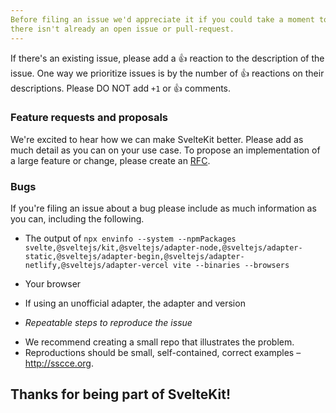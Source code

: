 ```yaml
---
Before filing an issue we'd appreciate it if you could take a moment to ensure
there isn't already an open issue or pull-request.
---
```


If there's an existing issue, please add a :+1: reaction to the description of
the issue. One way we prioritize issues is by the number of :+1: reactions on
their descriptions. Please DO NOT add `+1` or :+1: comments.

### Feature requests and proposals

We're excited to hear how we can make SvelteKit better. Please add as much detail
as you can on your use case. To propose an implementation of a large feature or
change, please create an [RFC](https://github.com/sveltejs/rfcs).

### Bugs

If you're filing an issue about a bug please include as much information
as you can, including the following.

- The output of `npx envinfo --system --npmPackages svelte,@sveltejs/kit,@sveltejs/adapter-node,@sveltejs/adapter-static,@sveltejs/adapter-begin,@sveltejs/adapter-netlify,@sveltejs/adapter-vercel vite --binaries --browsers`
- Your browser
- If using an unofficial adapter, the adapter and version

- _Repeatable steps to reproduce the issue_

* We recommend creating a small repo that illustrates the problem.
* Reproductions should be small, self-contained, correct examples – http://sscce.org.

## Thanks for being part of SvelteKit!
